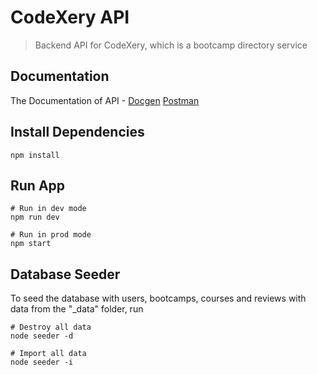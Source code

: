 # CodeXery API

> Backend API for CodeXery, which is a bootcamp directory service

## Documentation

The Documentation of API - [Docgen](https://ishvar99.github.io/codexery-api/)  [Postman](https://documenter.getpostman.com/view/5147515/TzCTa5jx)

## Install Dependencies

```
npm install
```

## Run App

```
# Run in dev mode
npm run dev

# Run in prod mode
npm start
```

## Database Seeder

To seed the database with users, bootcamps, courses and reviews with data from the "\_data" folder, run

```
# Destroy all data
node seeder -d

# Import all data
node seeder -i
```
